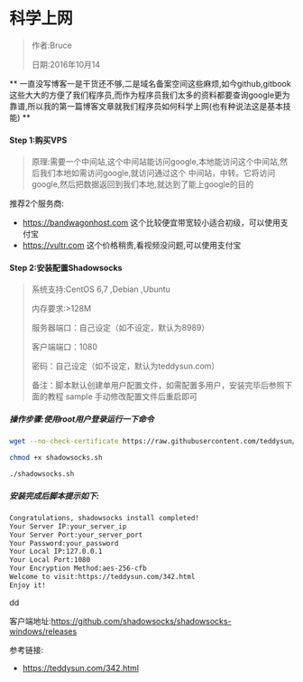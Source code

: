 # 科学上网

> 作者:Bruce
> 
> 日期:2016年10月14

**
一直没写博客一是干货还不够,二是域名备案空间这些麻烦,如今github,gitbook这些大大的方便了我们程序员,而作为程序员我们太多的资料都要查询google更为靠谱,所以我的第一篇博客文章就我们程序员如何科学上网\(也有种说法这是基本技能\)
**

#### Step 1:购买VPS

> 原理:需要一个中间站,这个中间站能访问google,本地能访问这个中间站,然后我们本地如需访问google,就访问通过这个
> 中间站，中转。它将访问google,然后把数据返回到我们本地,就达到了能上google的目的

推荐2个服务商:

* [https:\/\/bandwagonhost.com](https://bandwagonhost.com) 这个比较便宜带宽较小适合初级，可以使用支付宝
* [https:\/\/vultr.com](https://vultr.com) 这个价格稍贵,看视频没问题,可以使用支付宝

#### Step 2:安装配置Shadowsocks

> 系统支持:CentOS 6,7 ,Debian ,Ubuntu
> 
> 内存要求:&gt;128M
> 
> 服务器端口：自己设定（如不设定，默认为8989）
> 
> 客户端端口：1080
> 
> 密码：自己设定（如不设定，默认为teddysun.com）
> 
> 备注：脚本默认创建单用户配置文件，如需配置多用户，安装完毕后参照下面的教程 sample 手动修改配置文件后重启即可

##### 操作步骤:使用root用户登录运行一下命令

```bash
wget --no-check-certificate https://raw.githubusercontent.com/teddysun/shadowsocks_install/master/shadowsocks.sh

chmod +x shadowsocks.sh

./shadowsocks.sh
```

##### 安装完成后脚本提示如下:
```bash
Congratulations, shadowsocks install completed!
Your Server IP:your_server_ip
Your Server Port:your_server_port
Your Password:your_password
Your Local IP:127.0.0.1
Your Local Port:1080
Your Encryption Method:aes-256-cfb
Welcome to visit:https://teddysun.com/342.html
Enjoy it!

```





dd


客户端地址:[https:\/\/github.com\/shadowsocks\/shadowsocks-windows\/releases](https://github.com/shadowsocks/shadowsocks-windows/releases)

参考链接:

* [https:\/\/teddysun.com\/342.html](https://teddysun.com/342.html)

